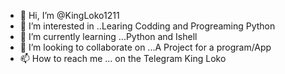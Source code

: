 - 👋 Hi, I’m @KingLoko1211
- 👀 I’m interested in ..Learing Codding and Progreaming Python
- 🌱 I’m currently learning ...Python and Ishell  
- 💞️ I’m looking to collaborate on ...A Project for a program/App
- 📫 How to reach me ... on the Telegram King Loko

<!---
KingLoko1211/KingLoko1211 is a ✨ special ✨ repository because its `README.md` appears on your GitHub profile.
You can click the Preview link to take a look at your changes.
--->

